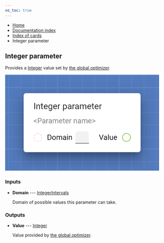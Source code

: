 ```yaml
---
no_toc: true
---
```


<ul class="breadcrumb">
    <li><a href="">Home</a></li>
    <li><a href="documentation">Documentation index</a></li>
    <li><a href="cards/">Index of cards</a></li>
    <li>Integer parameter</li>
</ul>

## Integer parameter

Provides a [Integer](types/Integer) value set by [the global optimizer](documentation/work_screen#fine-tune-parameters-automatically).

!["Integer parameter" card](assets/img/cards/parameterInteger.png)


### Inputs


* **Domain** --- [IntegerIntervals](types/IntegerIntervals)

  Domain of possible values this parameter can take.





### Outputs


* **Value** --- [Integer](types/Integer)

  Value provided by [the global optimizer](documentation/work_screen#fine-tune-parameters-automatically).




